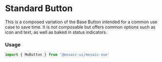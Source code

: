 # Standard Button

This is a composed variation of the Base Button intended for a common use case to save time. It is not composable but offers common options such as icon and text, as well as baked in status indicators.

### Usage
```javascript
import { MoButton } from '@mosaic-ui/mosaic-vue'
```

<!-- ### Example -->
<!-- STORY -->

<!-- STORY HIDE START -->

<!-- STORY HIDE END -->

<!-- PROPS -->
